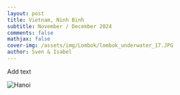 ```yaml
---
layout: post
title: Vietnam, Ninh Binh
subtitle: November / December 2024
comments: false
mathjax: false
cover-img: /assets/img/Lombok/lombok_underwater_17.JPG
author: Sven & Isabel
---
```


Add text

![Hanoi](/assets/img/Hanoi/Hanoi_1.jpg)

